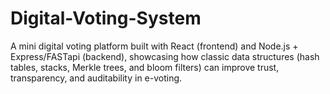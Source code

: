 # Digital-Voting-System
A mini digital voting platform built with React (frontend) and Node.js + Express/FASTapi (backend), showcasing how classic data structures (hash tables, stacks, Merkle trees, and bloom filters) can improve trust, transparency, and auditability in e-voting.
